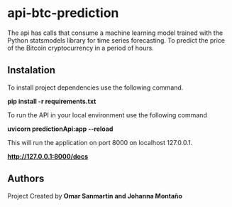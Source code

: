 # api-btc-prediction
The api has calls that consume a machine learning model trained with the Python statsmodels library for time series forecasting.
To predict the price of the Bitcoin cryptocurrency in a period of hours.

## Instalation
To install project dependencies use the following command.

**pip install -r requirements.txt**

To run the API in your local environment use the following command

**uvicorn predictionApi:app --reload**

This will run the application on port 8000 on localhost 127.0.0.1.

**http://127.0.0.1:8000/docs**

## Authors

Project Created by **Omar Sanmartin and Johanna Montaño**
